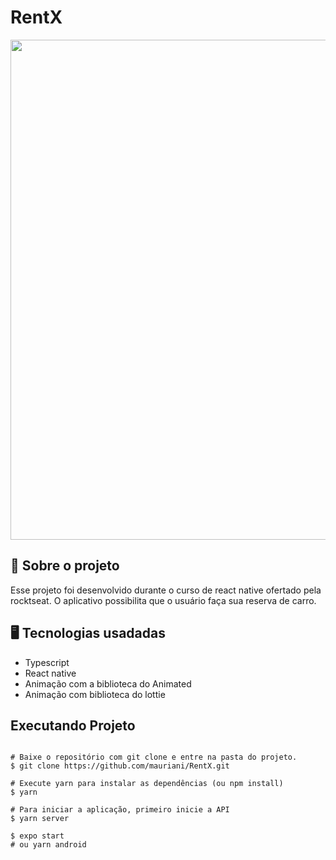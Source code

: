 # RentX

<div align="center">
  <img src="https://user-images.githubusercontent.com/32397288/149638543-158d1b72-e7ac-4996-9403-c84386212484.PNG" width="800">
</div>

## 🚀 Sobre o projeto

Esse projeto foi desenvolvido durante o curso de react native ofertado pela rocktseat. O aplicativo possibilita que o usuário faça sua reserva de carro.

## 🖥️ Tecnologias usadadas

- Typescript
- React native
- Animação com a biblioteca do Animated
- Animação com biblioteca do lottie

## Executando Projeto

```

# Baixe o repositório com git clone e entre na pasta do projeto.
$ git clone https://github.com/mauriani/RentX.git

# Execute yarn para instalar as dependências (ou npm install)
$ yarn

# Para iniciar a aplicação, primeiro inicie a API
$ yarn server

$ expo start
# ou yarn android
```
